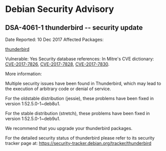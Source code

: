 
Debian Security Advisory
========================


DSA-4061-1 thunderbird -- security update
-----------------------------------------



Date Reported:
10 Dec 2017
Affected Packages:

[thunderbird](https://packages.debian.org/src:thunderbird)

Vulnerable:
Yes
Security database references:
In Mitre's CVE dictionary: [CVE-2017-7826](https://security-tracker.debian.org/tracker/CVE-2017-7826), [CVE-2017-7828](https://security-tracker.debian.org/tracker/CVE-2017-7828), [CVE-2017-7830](https://security-tracker.debian.org/tracker/CVE-2017-7830).  

More information:

Multiple security issues have been found in Thunderbird, which may lead
to the execution of arbitrary code or denial of service.


For the oldstable distribution (jessie), these problems have been fixed
in version 1:52.5.0-1~deb8u1.


For the stable distribution (stretch), these problems have been fixed in
version 1:52.5.0-1~deb9u1.


We recommend that you upgrade your thunderbird packages.


For the detailed security status of thunderbird please refer to
its security tracker page at:
<https://security-tracker.debian.org/tracker/thunderbird>





